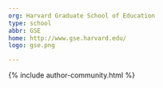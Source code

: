 ```yaml
---
org: Harvard Graduate School of Education
type: school
abbr: GSE
home: http://www.gse.harvard.edu/
logo: gse.png

---
```


{% include author-community.html %}
